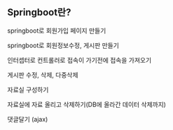 ## Springboot란?

springboot로 회원가입 페이지 만들기

springboot로 회원정보수정, 게시판 만들기

인터셉터로 컨트롤러로 접속이 가기전에 접속을 가져오기

게시판 수정, 삭제, 다중삭제

자료실 구성하기

자료실에 자료 올리고 삭제하기(DB에 올라간 데이터 삭제까지)

댓글달기 (ajax)
